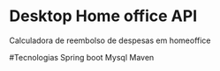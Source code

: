 # Desktop Home office API
Calculadora de reembolso de despesas em homeoffice

#Tecnologias
Spring boot
Mysql
Maven
